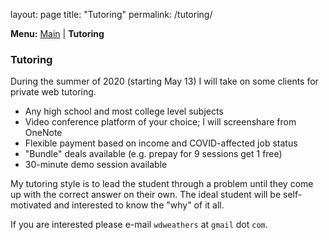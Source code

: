 layout: page
title: "Tutoring"
permalink: /tutoring/

**Menu:** [Main](/) | **Tutoring**

### Tutoring

During the summer of 2020 (starting May 13) I will take on some clients for private web tutoring.

* Any high school and most college level subjects
* Video conference platform of your choice; I will screenshare from OneNote
* Flexible payment based on income and COVID-affected job status
* "Bundle" deals available (e.g. prepay for 9 sessions get 1 free)
* 30-minute demo session available

My tutoring style is to lead the student through a problem until they come up with the correct answer on their own. The ideal student will be self-motivated and interested to know the "why" of it all.

If you are interested please e-mail `wdweathers` at `gmail` dot `com`.
